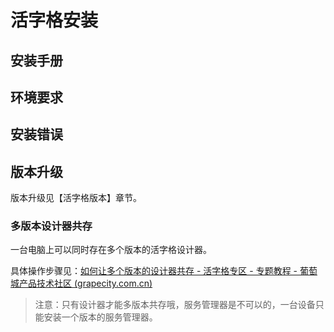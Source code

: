 # 活字格安装



## 安装手册



## 环境要求



## 安装错误



## 版本升级

版本升级见【活字格版本】章节。

### 多版本设计器共存

一台电脑上可以同时存在多个版本的活字格设计器。

具体操作步骤见：[如何让多个版本的设计器共存 - 活字格专区 - 专题教程 - 葡萄城产品技术社区 (grapecity.com.cn)](https://gcdn.grapecity.com.cn/forum.php?mod=viewthread&tid=68945)

> 注意：只有设计器才能多版本共存哦，服务管理器是不可以的，一台设备只能安装一个版本的服务管理器。